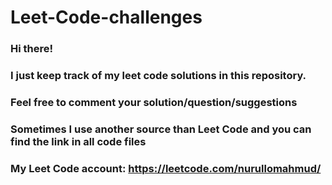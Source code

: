 # Leet-Code-challenges

### Hi there!
### I just keep track of my leet code solutions in this repository.
### Feel free to comment your solution/question/suggestions
### Sometimes I use another source than Leet Code and you can find the link in all code files
### My Leet Code account: https://leetcode.com/nurullomahmud/